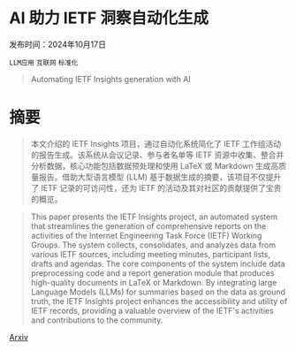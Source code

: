 # AI 助力 IETF 洞察自动化生成

发布时间：2024年10月17日

`LLM应用` `互联网` `标准化`

> Automating IETF Insights generation with AI

# 摘要

> 本文介绍的 IETF Insights 项目，通过自动化系统简化了 IETF 工作组活动的报告生成。该系统从会议记录、参与者名单等 IETF 资源中收集、整合并分析数据，核心功能包括数据预处理和使用 LaTeX 或 Markdown 生成高质量报告。借助大型语言模型 (LLM) 基于数据生成的摘要，该项目不仅提升了 IETF 记录的可访问性，还为 IETF 的活动及其对社区的贡献提供了宝贵的概览。

> This paper presents the IETF Insights project, an automated system that streamlines the generation of comprehensive reports on the activities of the Internet Engineering Task Force (IETF) Working Groups. The system collects, consolidates, and analyzes data from various IETF sources, including meeting minutes, participant lists, drafts and agendas. The core components of the system include data preprocessing code and a report generation module that produces high-quality documents in LaTeX or Markdown. By integrating large Language Models (LLMs) for summaries based on the data as ground truth, the IETF Insights project enhances the accessibility and utility of IETF records, providing a valuable overview of the IETF's activities and contributions to the community.

[Arxiv](https://arxiv.org/abs/2410.13301)